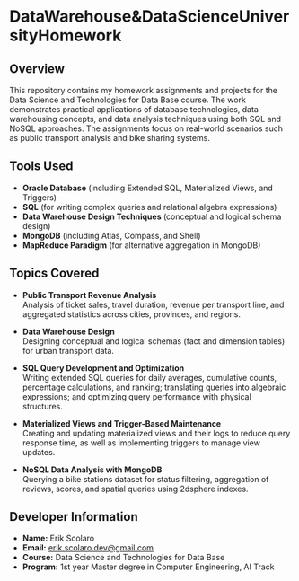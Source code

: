 # DataWarehouse&DataScienceUniversityHomework

## Overview
This repository contains my homework assignments and projects for the Data Science and Technologies for Data Base course. The work demonstrates practical applications of database technologies, data warehousing concepts, and data analysis techniques using both SQL and NoSQL approaches. The assignments focus on real-world scenarios such as public transport analysis and bike sharing systems.

## Tools Used
- **Oracle Database** (including Extended SQL, Materialized Views, and Triggers)
- **SQL** (for writing complex queries and relational algebra expressions)
- **Data Warehouse Design Techniques** (conceptual and logical schema design)
- **MongoDB** (including Atlas, Compass, and Shell)
- **MapReduce Paradigm** (for alternative aggregation in MongoDB)

## Topics Covered
- **Public Transport Revenue Analysis**  
    Analysis of ticket sales, travel duration, revenue per transport line, and aggregated statistics across cities, provinces, and regions.

- **Data Warehouse Design**  
    Designing conceptual and logical schemas (fact and dimension tables) for urban transport data.

- **SQL Query Development and Optimization**  
    Writing extended SQL queries for daily averages, cumulative counts, percentage calculations, and ranking; translating queries into algebraic expressions; and optimizing query performance with physical structures.

- **Materialized Views and Trigger-Based Maintenance**  
    Creating and updating materialized views and their logs to reduce query response time, as well as implementing triggers to manage view updates.

- **NoSQL Data Analysis with MongoDB**  
    Querying a bike stations dataset for status filtering, aggregation of reviews, scores, and spatial queries using 2dsphere indexes.

## Developer Information
- **Name:** Erik Scolaro
- **Email:** erik.scolaro.dev@gmail.com
- **Course:** Data Science and Technologies for Data Base
- **Program:** 1st year Master degree in Computer Engineering, AI Track
